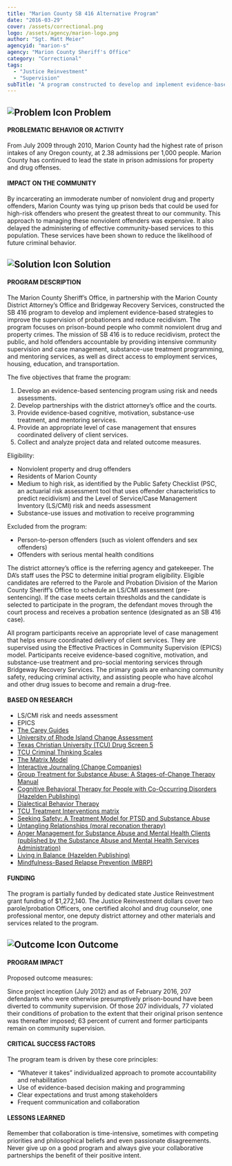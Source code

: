 ```yaml
---
title: "Marion County SB 416 Alternative Program"
date: "2016-03-29"
cover: /assets/correctional.png
logo: /assets/agency/marion-logo.png
author: "Sgt. Matt Meier"
agencyid: "marion-s"
agency: "Marion County Sheriff's Office"
category: "Correctional"
tags:
  - "Justice Reinvestment"
  - "Supervision"
subTitle: "A program constructed to develop and implement evidence-based strategies to improve the supervision of probationers and reduce recidivism."
---
```


## ![Problem Icon](https://github.com/google/material-design-icons/raw/master/alert/1x_web/ic_error_outline_black_48dp.png "Problem") Problem

#### PROBLEMATIC BEHAVIOR OR ACTIVITY

From July 2009 through 2010, Marion County had the highest rate of prison intakes of any Oregon county, at 2.38 admissions per 1,000 people. Marion County has continued to lead the state in prison admissions for property and drug offenses.

#### IMPACT ON THE COMMUNITY

By incarcerating an immoderate number of nonviolent drug and property offenders, Marion County was tying up prison beds that could be used for high-risk offenders who present the greatest threat to our community. This approach to managing these nonviolent offenders was expensive. It also delayed the administering of effective community-based services to this population. These services have been shown to reduce the likelihood of future criminal behavior.

## ![Solution Icon](https://github.com/google/material-design-icons/raw/master/action/1x_web/ic_lightbulb_outline_black_48dp.png "Solution") Solution

#### PROGRAM DESCRIPTION

The Marion County Sheriff’s Office, in partnership with the Marion County District Attorney’s Office and Bridgeway Recovery Services, constructed the SB 416 program to develop and implement evidence-based strategies to improve the supervision of probationers and reduce recidivism. The program focuses on prison-bound people who commit nonviolent drug and property crimes. The mission of SB 416 is to reduce recidivism, protect the public, and hold offenders accountable by providing intensive community supervision and case management, substance-use treatment programming, and mentoring services, as well as direct access to employment services, housing, education, and transportation.

The five objectives that frame the program:

1. Develop an evidence-based sentencing program using risk and needs assessments.
2. Develop partnerships with the district attorney’s office and the courts.
3. Provide evidence-based cognitive, motivation, substance-use treatment, and mentoring services.
4. Provide an appropriate level of case management that ensures coordinated delivery of client services.
5. Collect and analyze project data and related outcome measures.

Eligibility:

* Nonviolent property and drug offenders
* Residents of Marion County
* Medium to high risk, as identified by the Public Safety Checklist (PSC, an actuarial risk assessment tool that uses offender characteristics to predict recidivism) and the Level of Service/Case Management Inventory (LS/CMI) risk and needs assessment
* Substance-use issues and motivation to receive programming

Excluded from the program:

* Person-to-person offenders (such as violent offenders and sex offenders)
* Offenders with serious mental health conditions

The district attorney’s office is the referring agency and gatekeeper. The DA’s staff uses the PSC to determine initial program eligibility. Eligible candidates are referred to the Parole and Probation Division of the Marion County Sheriff’s Office to schedule an LS/CMI assessment (pre-sentencing). If the case meets certain thresholds and the candidate is selected to participate in the program, the defendant moves through the court process and receives a probation sentence (designated as an SB 416 case).

All program participants receive an appropriate level of case management that helps ensure coordinated delivery of client services. They are supervised using the Effective Practices in Community Supervision (EPICS) model. Participants receive evidence-based cognitive, motivation, and substance-use treatment and pro-social mentoring services through Bridgeway Recovery Services. The primary goals are enhancing community safety, reducing criminal activity, and assisting people who have alcohol and other drug issues to become and remain a drug-free.

#### BASED ON RESEARCH

* LS/CMI risk and needs assessment
* EPICS
* [The Carey Guides](http://www.careygrouppublishing.com/)
* [University of Rhode Island Change Assessment](https://pubs.niaaa.nih.gov/publications/AssessingAlcohol/InstrumentPDFs/75_URICA.pdf)
* [Texas Christian University (TCU) Drug Screen 5](https://ibr.tcu.edu/forms/tcu-drug-screen/)
* [TCU Criminal Thinking Scales](https://ibr.tcu.edu/forms/tcu-criminal-thinking-scales/)
* [The Matrix Model](https://www.matrixinstitute.org/matrixtraining/matrix-manuals/)
* [Interactive Journaling (Change Companies)](https://www.changecompanies.net/interactivejournaling/)
* [Group Treatment for Substance Abuse: A Stages-of-Change Therapy Manual](https://www.amazon.com/Treatment-Substance-Edition-Stages-Change/dp/1462523404/ref=pd_sim_14_4?ie=UTF8&dpID=51QeAP3WDrL&dpSrc=sims&preST=_AC_UL160_SR122%2C160_&refRID=19J6NAMN43DM7TNVPC7J)
* [Cognitive Behavioral Therapy for People with Co-Occurring Disorders (Hazelden Publishing)](https://www.hazelden.org/OA_HTML/item/308131)
* [Dialectical Behavior Therapy](https://www.amazon.com/Dialectical-Behavior-Therapy-Clinicians-Guidebook/dp/0979021847)
* [TCU Treatment Interventions matrix](http://ibr.tcu.edu/wp-content/uploads/2014/09/Interventions-Matrix-linked-9-4-14.pdf)
* [Seeking Safety: A Treatment Model for PTSD and Substance Abuse](https://www.treatment-innovations.org/seeking-safety.html)
* [Untangling Relationships (moral reconation therapy)](https://www.ccimrt.com/product/untangling-relationships/)
* [Anger Management for Substance Abuse and Mental Health Clients (published by the Substance Abuse and Mental Health Services Administration)](https://store.samhsa.gov/product/Anger-Management-for-Substance-Abuse-and-Mental-Health-Clients-Participant-Workbook/SMA14-4210)
* [Living in Balance (Hazelden Publishing)](https://www.hazelden.org/web/public/livinginbalance.page)
* [Mindfulness-Based Relapse Prevention (MBRP)](https://www.mindfulrp.com/)

#### FUNDING

The program is partially funded by dedicated state Justice Reinvestment grant funding of $1,272,140. The Justice Reinvestment dollars cover two parole/probation Officers, one certified alcohol and drug counselor, one professional mentor, one deputy district attorney and other materials and services related to the program.

## ![Outcome Icon](https://github.com/google/material-design-icons/raw/master/action/1x_web/ic_view_list_black_48dp.png "Outcome") Outcome

#### PROGRAM IMPACT

Proposed outcome measures:

Since project inception (July 2012) and as of February 2016, 207 defendants who were otherwise presumptively prison-bound have been diverted to community supervision. Of those 207 individuals, 77 violated their conditions of probation to the extent that their original prison sentence was thereafter imposed; 63 percent of current and former participants remain on community supervision.

#### CRITICAL SUCCESS FACTORS

The program team is driven by these core principles:

* “Whatever it takes” individualized approach to promote accountability and rehabilitation
* Use of evidence-based decision making and programming
* Clear expectations and trust among stakeholders
* Frequent communication and collaboration

#### LESSONS LEARNED

Remember that collaboration is time-intensive, sometimes with competing priorities and philosophical beliefs and even passionate disagreements. Never give up on a good program and always give your collaborative partnerships the benefit of their positive intent.
